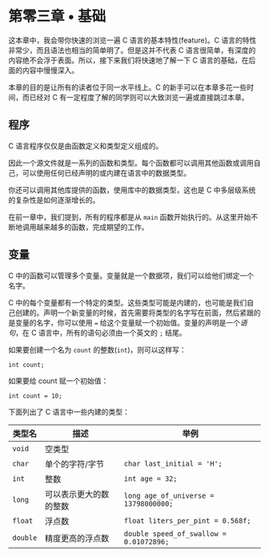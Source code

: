 # 第零三章 • 基础

这本章中，我会带你快速的浏览一遍 C 语言的基本特性(feature)。C 语言的特性非常少，而且语法也相当的简单明了。但是这并不代表 C 语言很简单，有深度的内容绝不会浮于表面。所以，接下来我们将快速地了解一下 C 语言的基础，在后面的内容中慢慢深入。

本章的目的是让所有的读者位于同一水平线上。C 的新手可以在本章多花一些时间，而已经对 C 有一定程度了解的同学则可以大致浏览一遍或直接跳过本章。

## 程序

C 语言程序仅仅是由函数定义和类型定义组成的。

因此一个源文件就是一系列的函数和类型。每个函数都可以调用其他函数或调用自己，可以使用任何已经声明的或内建在语言中的数据类型。

你还可以调用其他库提供的函数，使用库中的数据类型，这也是 C 中多层级系统的复杂性是如何逐渐增长的。

在前一章中，我们提到，所有的程序都是从 `main` 函数开始执行的。从这里开始不断地调用越来越多的函数，完成期望的工作。

## 变量

C 中的函数可以管理多个变量。变量就是一个数据项，我们可以给他们绑定一个名字。

C 中的每个变量都有一个特定的类型。这些类型可能是内建的，也可能是我们自己创建的。声明一个新变量的时候，首先需要将类型的名字写在前面，然后紧跟的是变量的名字，你可以使用 `=` 给这个变量赋一个初始值。变量的声明是一个*语句*，在 C 语言中，所有的语句必须由一个英文的 `;` 结尾。

如果要创建一个名为 `count` 的整数(`int`)，则可以这样写：

    int count;

如果要给 count 赋一个初始值：

    int count = 10;

下面列出了 C 语言中一些内建的类型：

|类型名|描述|举例|
|--|--|--|
|`void`|空类型||
|`char`|单个的字符/字节|`char last_initial = 'H';`|
|`int`|整数|`int age = 32;`|
|`long`|可以表示更大的数的整数|`long age_of_universe = 13798000000;`|
|`float`|浮点数|`float liters_per_pint = 0.568f;`|
|`double`|精度更高的浮点数|`double speed_of_swallow = 0.01072896;`|